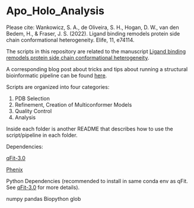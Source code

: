 # Apo_Holo_Analysis

Please cite:
Wankowicz, S. A., de Oliveira, S. H., Hogan, D. W., van den Bedem, H., & Fraser, J. S. (2022). Ligand binding remodels protein side chain conformational heterogeneity. Elife, 11, e74114.

The scripts in this repository are related to the manuscript [Ligand binding remodels protein side chain conformational heterogeneity](https://elifesciences.org/articles/74114). 

A corresponding blog post about tricks and tips about running a structural bioinformatic pipeline can be found [here]().

Scripts are organized into four categories:
1) PDB Selection 
2) Refinement, Creation of Multiconformer Models
3) Quality Control
4) Analysis 

Inside each folder is another README that describes how to use the script/pipeline in each folder. 

Dependencies:

[qFit-3.0](https://github.com/ExcitedStates/qfit-3.0) 

[Phenix](https://www.phenix-online.org/)


Python Dependencies (recommended to install in same conda env as qFit. See [qFit-3.0](https://github.com/ExcitedStates/qfit-3.0) for more details).

numpy
pandas
Biopython
glob

